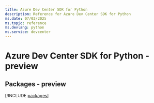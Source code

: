 ```yaml
---
title: Azure Dev Center SDK for Python
description: Reference for Azure Dev Center SDK for Python
ms.date: 07/03/2025
ms.topic: reference
ms.devlang: python
ms.service: devcenter
---
```

# Azure Dev Center SDK for Python - preview
## Packages - preview
[!INCLUDE [packages](dev-center-index.md)]